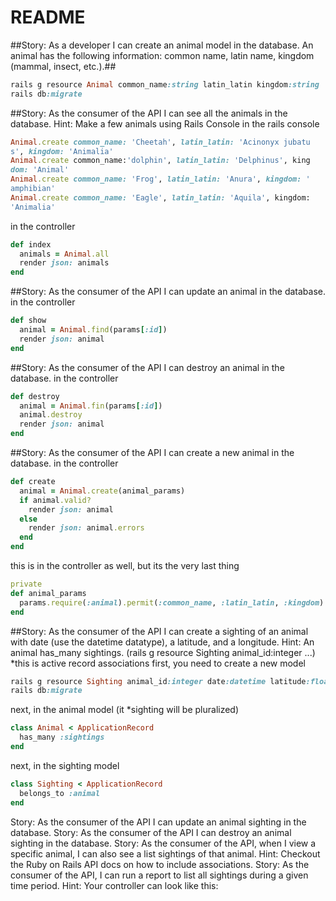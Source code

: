 # README

##Story: As a developer I can create an animal model in the database. An animal has the following information: common name, latin name, kingdom (mammal, insect, etc.).##
```ruby
rails g resource Animal common_name:string latin_latin kingdom:string
rails db:migrate
```

##Story: As the consumer of the API I can see all the animals in the database.
Hint: Make a few animals using Rails Console
in the rails console
```ruby
Animal.create common_name: 'Cheetah', latin_latin: 'Acinonyx jubatu
s', kingdom: 'Animalia'
Animal.create common_name:'dolphin', latin_latin: 'Delphinus', king
dom: 'Animal'
Animal.create common_name: 'Frog', latin_latin: 'Anura', kingdom: '
amphibian'
Animal.create common_name: 'Eagle', latin_latin: 'Aquila', kingdom:
'Animalia'
```
in the controller
```ruby
def index
  animals = Animal.all
  render json: animals
end
```
##Story: As the consumer of the API I can update an animal in the database.
in the controller
```ruby
def show
  animal = Animal.find(params[:id])
  render json: animal
end
```
##Story: As the consumer of the API I can destroy an animal in the database.
in the controller
```ruby
def destroy
  animal = Animal.fin(params[:id])
  animal.destroy
  render json: animal
end
```
##Story: As the consumer of the API I can create a new animal in the database.
in the controller
```ruby
def create
  animal = Animal.create(animal_params)
  if animal.valid?
    render json: animal
  else
    render json: animal.errors
  end
end
```
this is in the controller as well, but its the very last thing
```ruby
private
def animal_params
  params.require(:animal).permit(:common_name, :latin_latin, :kingdom)
end
```
##Story: As the consumer of the API I can create a sighting of an animal with date (use the datetime datatype), a latitude, and a longitude.
Hint: An animal has_many sightings. (rails g resource Sighting animal_id:integer ...) *this is active record associations
first, you need to create a new model
```ruby
rails g resource Sighting animal_id:integer date:datetime latitude:float longitude:float
rails db:migrate
```
next, in the animal model (it *sighting will be pluralized)
```ruby
class Animal < ApplicationRecord
  has_many :sightings
end
```
next, in the sighting model
```ruby
class Sighting < ApplicationRecord
  belongs_to :animal 
end
```

Story: As the consumer of the API I can update an animal sighting in the database.
Story: As the consumer of the API I can destroy an animal sighting in the database.
Story: As the consumer of the API, when I view a specific animal, I can also see a list sightings of that animal.
Hint: Checkout the Ruby on Rails API docs on how to include associations.
Story: As the consumer of the API, I can run a report to list all sightings during a given time period.
Hint: Your controller can look like this:
